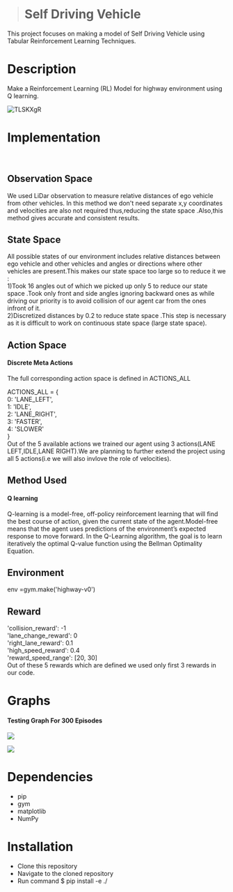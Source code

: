 > # **Self Driving Vehicle**
This project focuses on making a model of Self Driving Vehicle using Tabular Reinforcement Learning Techniques.
# **Description**
Make a Reinforcement Learning (RL) Model for highway environment using Q learning.



![TLSKXgR](https://user-images.githubusercontent.com/102024497/222049309-0b7e8fe0-dd52-4634-a1c7-3d97e0722c36.gif)



# **Implementation**
&nbsp;&nbsp;&nbsp;&nbsp;
## Observation Space
We used LiDar observation to measure relative distances of ego vehicle from other vehicles. In this method we don't need separate x,y coordinates and velocities are also not required thus,reducing the state space .Also,this method gives accurate and consistent results.
## State Space
All possible states of our environment includes relative distances between ego vehicle and other vehicles and angles or directions where other vehicles are present.This makes our state space too large so to reduce it we :\
1)Took 16 angles out of which we picked up only 5 to reduce our state space .Took only front and side angles ignoring backward ones as while driving our priority is to avoid collision of our agent car from the ones infront of it.\
2)Discretized distances by 0.2 to reduce state space .This step is necessary as it is difficult to work on continuous state space (large state space).

 
## Action Space
#### Discrete Meta Actions

The full corresponding action space is defined in ACTIONS_ALL

ACTIONS_ALL = {\
        0: 'LANE_LEFT',\
        1: 'IDLE',\
        2: 'LANE_RIGHT',\
        3: 'FASTER',\
        4: 'SLOWER'\
    }\
Out of the 5 available actions we trained our agent using 3 actions(LANE LEFT,IDLE,LANE RIGHT).We are planning to further extend the project using all  5 actions(i.e we will also invlove the role of velocities).

## Method Used
#### Q learning 
Q-learning is a model-free, off-policy reinforcement learning that will find the best course of action, given the current state of the agent.Model-free means that the agent uses predictions of the environment’s expected response to move forward. In the Q-Learning algorithm, the goal is to learn iteratively the optimal Q-value function using the Bellman Optimality Equation.

## Environment
env =gym.make('highway-v0')
## Reward 
'collision_reward': -1\
'lane_change_reward': 0\
'right_lane_reward': 0.1\
'high_speed_reward': 0.4\
'reward_speed_range': [20, 30]\
Out of these 5 rewards which are defined we used only first 3 rewards in our code.
# **Graphs**
#### Testing Graph For 300 Episodes
![](https://i.imgur.com/0Xg0u13.jpg)

![](https://i.imgur.com/pvKLUIF.jpg)

# **Dependencies**

* pip
* gym
* matplotlib
* NumPy
# **Installation**
* Clone this repository
* Navigate to the cloned repository
* Run command $ pip install -e ./

